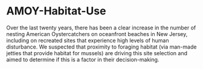 # AMOY-Habitat-Use

Over the last twenty years, there has been a clear increase in the number of nesting American Oystercatchers on oceanfront beaches in New Jersey, including on recreated sites that experience high levels of human disturbance. We suspected that proximity to foraging habitat (via man-made jetties that provide habitat for mussels) are driving this site selection and aimed to determine if this is a factor in their decision-making. 
